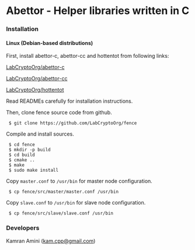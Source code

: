 # Abettor - Helper libraries written in C

### Installation
#### Linux (Debian-based distributions)
First, install abettor-c, abettor-cc and hottentot from following links:

[LabCryptoOrg/abettor-c](https://github.com/LabCryptoOrg/abettor-c)

[LabCryptoOrg/abettor-cc](https://github.com/LabCryptoOrg/abettor-cc)

[LabCryptoOrg/hottentot](https://github.com/LabCryptoOrg/hottentot)


Read READMEs carefully for installation instructions.

Then, clone fence source code from github.

```shell
 $ git clone https://github.com/LabCryptoOrg/fence
```

Compile and install sources.

```shell
 $ cd fence
 $ mkdir -p build
 $ cd build
 $ cmake ..
 $ make
 $ sudo make install
```

Copy `master.conf` to `/usr/bin` for master node configuration.

```shell
 $ cp fence/src/master/master.conf /usr/bin
```

Copy `slave.conf` to `/usr/bin` for slave node configuration.

```shell
 $ cp fence/src/slave/slave.conf /usr/bin
```

### Developers

Kamran Amini  (kam.cpp@gmail.com)
